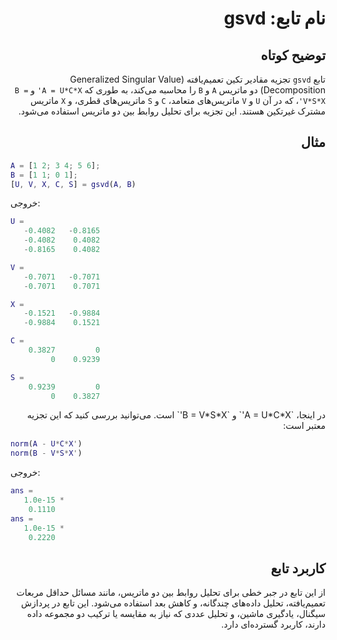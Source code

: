 
<div dir="rtl">

# نام تابع: gsvd

## توضیح کوتاه
تابع `gsvd` تجزیه مقادیر تکین تعمیم‌یافته (Generalized Singular Value Decomposition) دو ماتریس `A` و `B` را محاسبه می‌کند، به طوری که `A = U*C*X'` و `B = V*S*X'`، که در آن `U` و `V` ماتریس‌های متعامد، `C` و `S` ماتریس‌های قطری، و `X` ماتریس مشترک غیرتکین هستند. این تجزیه برای تحلیل روابط بین دو ماتریس استفاده می‌شود.

## مثال
<div dir="ltr">

```matlab
A = [1 2; 3 4; 5 6];
B = [1 1; 0 1];
[U, V, X, C, S] = gsvd(A, B)
```

خروجی:
```matlab
U =
   -0.4082   -0.8165
   -0.4082    0.4082
   -0.8165    0.4082

V =
   -0.7071   -0.7071
   -0.7071    0.7071

X =
   -0.1521   -0.9884
   -0.9884    0.1521

C =
    0.3827         0
         0    0.9239

S =
    0.9239         0
         0    0.3827
```

</div>
در اینجا، `A = U*C*X'` و `B = V*S*X'` است. می‌توانید بررسی کنید که این تجزیه معتبر است:
<div dir="ltr">

```matlab
norm(A - U*C*X')
norm(B - V*S*X')
```

خروجی:
```matlab
ans =
   1.0e-15 *
    0.1110
ans =
   1.0e-15 *
    0.2220
```

</div>

## کاربرد تابع
از این تابع در جبر خطی برای تحلیل روابط بین دو ماتریس، مانند مسائل حداقل مربعات تعمیم‌یافته، تحلیل داده‌های چندگانه، و کاهش بعد استفاده می‌شود. این تابع در پردازش سیگنال، یادگیری ماشین، و تحلیل عددی که نیاز به مقایسه یا ترکیب دو مجموعه داده دارند، کاربرد گسترده‌ای دارد.

</div>
